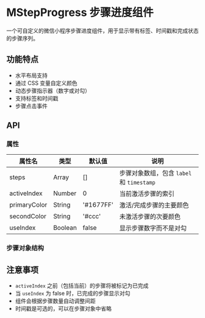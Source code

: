 # MStepProgress 步骤进度组件

一个可自定义的微信小程序步骤进度组件，用于显示带有标签、时间戳和完成状态的步骤序列。

## 功能特点

- 水平布局支持
- 通过 CSS 变量自定义颜色
- 动态步骤指示器（数字或对勾）
- 支持标签和时间戳
- 步骤点击事件

## API

### 属性

| 属性名 | 类型 | 默认值 | 说明 |
|--------|------|--------|------|
| steps | Array | [] | 步骤对象数组，包含 `label` 和 `timestamp` |
| activeIndex | Number | 0 | 当前激活步骤的索引 |
| primaryColor | String | '#1677FF' | 激活/完成步骤的主要颜色 |
| secondColor | String | '#ccc' | 未激活步骤的次要颜色 |
| useIndex | Boolean | false | 显示步骤数字而不是对勾 |

### 步骤对象结构

## 注意事项

- `activeIndex` 之前（包括当前）的步骤将被标记为已完成
- 当 `useIndex` 为 false 时，已完成的步骤显示对勾
- 组件会根据步骤数量自动调整间距
- 时间戳是可选的，可以在步骤对象中省略
